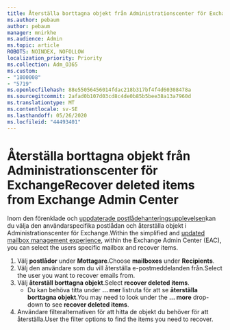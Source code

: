 ```yaml
---
title: Återställa borttagna objekt från Administrationscenter för Exchange
ms.author: pebaum
author: pebaum
manager: mnirkhe
ms.audience: Admin
ms.topic: article
ROBOTS: NOINDEX, NOFOLLOW
localization_priority: Priority
ms.collection: Adm_O365
ms.custom:
- "1800008"
- "5719"
ms.openlocfilehash: 88e55056456014fdac218b317bf4f4d60308478a
ms.sourcegitcommit: 2afad0b107d03cd8c4de0b85b5bee38a13a7960d
ms.translationtype: MT
ms.contentlocale: sv-SE
ms.lasthandoff: 05/26/2020
ms.locfileid: "44493401"
---
```

# <a name="recover-deleted-items-from-exchange-admin-center"></a><span data-ttu-id="c824b-102">Återställa borttagna objekt från Administrationscenter för Exchange</span><span class="sxs-lookup"><span data-stu-id="c824b-102">Recover deleted items from Exchange Admin Center</span></span>

<span data-ttu-id="c824b-103">Inom den förenklade och [uppdaterade postlådehanteringsupplevelsen](https://admin.exchange.microsoft.com/#/mailboxes)kan du välja den användarspecifika postlådan och återställa objekt i Administrationscenter för Exchange.</span><span class="sxs-lookup"><span data-stu-id="c824b-103">Within the simplified and [updated mailbox management experience](https://admin.exchange.microsoft.com/#/mailboxes), within the Exchange Admin Center (EAC), you can select the users specific mailbox and recover items.</span></span>

1. <span data-ttu-id="c824b-104">Välj **postlådor** under **Mottagare**.</span><span class="sxs-lookup"><span data-stu-id="c824b-104">Choose **mailboxes** under **Recipients**.</span></span>
2. <span data-ttu-id="c824b-105">Välj den användare som du vill återställa e-postmeddelanden från.</span><span class="sxs-lookup"><span data-stu-id="c824b-105">Select the user you want to recover emails from.</span></span>
3. <span data-ttu-id="c824b-106">Välj **återställ borttagna objekt**.</span><span class="sxs-lookup"><span data-stu-id="c824b-106">Select **recover deleted items**.</span></span>
    - <span data-ttu-id="c824b-107">Du kan behöva titta under **... mer** listruta för att se **återställa borttagna objekt**.</span><span class="sxs-lookup"><span data-stu-id="c824b-107">You may need to look under the **… more** drop-down to see **recover deleted items**.</span></span>
4. <span data-ttu-id="c824b-108">Användare filteralternativen för att hitta de objekt du behöver för att återställa.</span><span class="sxs-lookup"><span data-stu-id="c824b-108">User the filter options to find the items you need to recover.</span></span>
